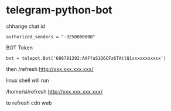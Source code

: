 # telegram-python-bot

chhange chat id
```
authorized_senders = "-3250000000"
```
BOT Token
```
bot = telepot.Bot('688781292:AAFfaS1Q6CFz6TAtlQ1xxxxxxxxxxx')
```

then /refresh http://xxx.xxx.xxx.xxx/

linux shell will run

/home/si/refresh http://xxx.xxx.xxx.xxx/

to refresh cdn web
